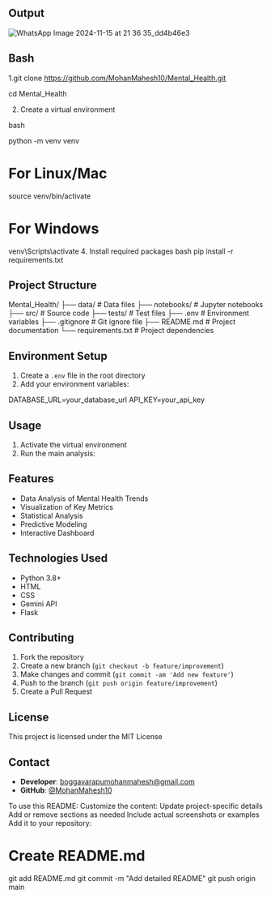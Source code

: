 ## Output
![WhatsApp Image 2024-11-15 at 21 36 35_dd4b46e3](https://github.com/user-attachments/assets/8c7aa6c6-b1dc-4785-8a70-d02f38d7e389)


## Bash

1.git clone https://github.com/MohanMahesh10/Mental_Health.git

  cd Mental_Health

2. Create a virtual environment
   
bash

   python -m venv venv
   

   # For Linux/Mac
   source venv/bin/activate
   

   # For Windows
   venv\Scripts\activate
4. Install required packages
bash
   pip install -r requirements.txt

## Project Structure

Mental_Health/
├── data/ # Data files
├── notebooks/ # Jupyter notebooks
├── src/ # Source code
├── tests/ # Test files
├── .env # Environment variables
├── .gitignore # Git ignore file
├── README.md # Project documentation
└── requirements.txt # Project dependencies


## Environment Setup

1. Create a `.env` file in the root directory
2. Add your environment variables:

DATABASE_URL=your_database_url
API_KEY=your_api_key


## Usage

1. Activate the virtual environment
2. Run the main analysis:

   
## Features

- Data Analysis of Mental Health Trends
- Visualization of Key Metrics
- Statistical Analysis
- Predictive Modeling
- Interactive Dashboard

## Technologies Used

- Python 3.8+
- HTML
- CSS
- Gemini API
- Flask

## Contributing

1. Fork the repository
2. Create a new branch (`git checkout -b feature/improvement`)
3. Make changes and commit (`git commit -am 'Add new feature'`)
4. Push to the branch (`git push origin feature/improvement`)
5. Create a Pull Request

## License

This project is licensed under the MIT License

## Contact

- **Developer**: boggavarapumohanmahesh@gmail.com
- **GitHub**: [@MohanMahesh10](https://github.com/MohanMahesh10)

To use this README:
Customize the content:
Update project-specific details
Add or remove sections as needed
Include actual screenshots or examples
Add it to your repository:

# Create README.md
git add README.md
git commit -m "Add detailed README"
git push origin main





